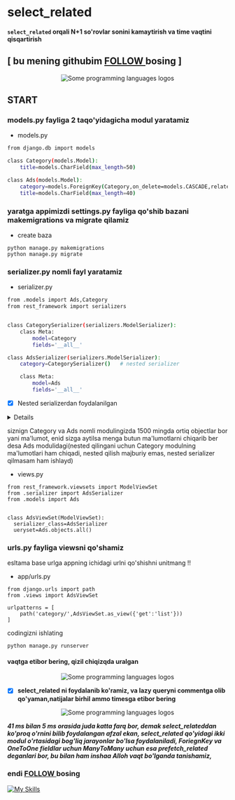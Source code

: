 # select_related
**`select_related` orqali N+1 so'rovlar sonini kamaytirish va time vaqtini qisqartirish**

##  [  bu mening githubim [FOLLOW ](https://github.com/fayzullohblog)  bosing  ]

<p align="center">
<img src="https://github.com/fayzullohblog/test/blob/main/media/select_related/photo_2023-12-06_20-27-40.jpg" alt="Some programming languages logos">
</p>


## START

### models.py fayliga 2 taqo'yidagicha modul yaratamiz
* models.py
```sh
from django.db import models

class Category(models.Model):
    title=models.CharField(max_length=50)

class Ads(models.Model):
    category=models.ForeignKey(Category,on_delete=models.CASCADE,related_name='category')
    title=models.CharField(max_length=40)
  ```

### yaratga appimizdi settings.py fayliga qo'shib bazani makemigrations va migrate qilamiz
* create baza
```
python manage.py makemigrations
python manage.py migrate
```


### serializer.py nomli fayl yaratamiz

* serializer.py
```sh
from .models import Ads,Category
from rest_framework import serializers


class CategorySerializer(serializers.ModelSerializer):
    class Meta:
        model=Category
        fields='__all__'

class AdsSerializer(serializers.ModelSerializer):
    category=CategorySerializer()   # nested serializer 

    class Meta:
        model=Ads
        fields='__all__'
```
- [x] Nested serializerdan foydalanilgan




<details>

## <summary> select_related-dan qachon foydalanamiz </summary>

* metodini ishlatish orqali, birinchi (asosiy) model bilan bog'liq bo'lgan qo'shimcha (foreign key orqali) model obyektlarini olish uchun bitta so'rov yaratiladi.

* Agar bitta asosiy modelni olishda kerak bo'lgan barcha ma'lumotlar birinchi so'rovda olinishi mumkin bo'lsa, select_related metodini ishlatish samarali bo'ladi.

* Ammo, qo'shimcha modelning ko'plab qatorlari (misol uchun, bir asosiy model bilan 1-ko'plab qatorlari) uchun bu usul ma'lumotlar olishni optimallashtirmaydi.

* select_related asosiy model va undagi bog'liq bo'lgan qo'shimcha model o'rtasidagi bog'lovni (JOIN) ishlatadi va bitta so'rov orqali ma'lumotlarni olishga imkon beradi.

</details>

siznign Category va Ads nomli modulingizda 1500 mingda ortiq objectlar bor yani ma'lumot, enid sizga aytilsa menga butun ma'lumotlarni chiqarib ber desa Ads modulidagi(nested qilingani uchun Category modulning ma'lumotlari ham chiqadi, nested qilish majburiy emas, nested serializer qilmasam ham ishlayd)


* views.py

```
from rest_framework.viewsets import ModelViewSet
from .serializer import AdsSerializer
from .models import Ads


class AdsViewSet(ModelViewSet):
  serializer_class=AdsSerializer
  ueryset=Ads.objects.all()
```

### urls.py fayliga viewsni qo'shamiz 
esltama base urlga appning ichidagi urlni qo'shishni unitmang !!

* app/urls.py
```
from django.urls import path
from .views import AdsViewSet

urlpatterns = [
    path('category/',AdsViewSet.as_view({'get':'list'}))
]
```

codingizni ishlating
```
python manage.py runserver
```
#### vaqtga etibor bering, qizil chiqizqda uralgan
<p align="center">
<img src="https://github.com/fayzullohblog/test/blob/main/media/select_related/photo_2023-12-06_20-27-40.jpg" alt="Some programming languages logos">
</p>


- [x]  **select_related ni foydalanib ko'ramiz, va lazy queryni commentga olib qo'yaman,natijalar birhil ammo timesga etibor bering**

<p align="center">
<img src="https://github.com/fayzullohblog/test/blob/main/media/prefetch_related/photo_2023-12-06_20-28-18.jpg" alt="Some programming languages logos">
</p>

***41 ms bilan 5 ms orasida juda katta farq bor, demak select_relateddan ko'proq o'rnini bilib foydalangan afzal ekan, select_related qo'yidagi ikki modul o'rtasidagi bog'liq jarayonlar bo'lsa foydalaniladi, ForiegnKey va OneToOne fieldlar uchun ManyToMany uchun esa prefetch_related deganlari bor, bu bilan ham inshaa Alloh vaqt bo'lganda tanishamiz,***

### endi [FOLLOW ](https://pages.github.com/)  bosing 




[![My Skills](https://skillicons.dev/icons?i=python,django,postgresql,git,aws,html,css)](https://skillicons.dev)
